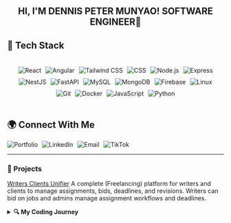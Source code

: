 <div style="text-align:center;">
  <h2 style="text-align:center;">HI, I'M DENNIS PETER MUNYAO! SOFTWARE ENGINEER👋 </h2>
</div>

## 🔧 Tech Stack

<div style="max-width: 1200px; margin: 0 auto; padding: 20px; display: flex; flex-direction: column; gap: 20px; align-items: center;">
  
  <div style="display: flex; flex-wrap: wrap; gap: 10px; justify-content: center;">
    <img src="https://img.shields.io/badge/React-20232A?style=for-the-badge&logo=react&logoColor=61DAFB" alt="React">
    <img src="https://img.shields.io/badge/Angular-DD0031?style=for-the-badge&logo=angular&logoColor=white" alt="Angular">
    <img src="https://img.shields.io/badge/Tailwind%20CSS-06B6D4?style=for-the-badge&logo=tailwind-css&logoColor=white" alt="Tailwind CSS">
    <img src="https://img.shields.io/badge/CSS-1572B6?style=for-the-badge&logo=css3&logoColor=white" alt="CSS">
    <img src="https://img.shields.io/badge/Node.js-339933?style=for-the-badge&logo=nodedotjs&logoColor=white" alt="Node.js">
    <img src="https://img.shields.io/badge/Express-000000?style=for-the-badge&logo=express&logoColor=white" alt="Express">
    <img src="https://img.shields.io/badge/NestJS-E0234E?style=for-the-badge&logo=nestjs&logoColor=white" alt="NestJS">
    <img src="https://img.shields.io/badge/FastAPI-009688?style=for-the-badge&logo=fastapi&logoColor=white" alt="FastAPI">
    <img src="https://img.shields.io/badge/MySQL-4479A1?style=for-the-badge&logo=mysql&logoColor=white" alt="MySQL">
    <img src="https://img.shields.io/badge/MongoDB-4EA94B?style=for-the-badge&logo=mongodb&logoColor=white" alt="MongoDB">
    <img src="https://img.shields.io/badge/Firebase-FFCA28?style=for-the-badge&logo=firebase&logoColor=white" alt="Firebase">
    <img src="https://img.shields.io/badge/Linux-FCC624?style=for-the-badge&logo=linux&logoColor=black" alt="Linux">
    <img src="https://img.shields.io/badge/Git-F05032?style=for-the-badge&logo=git&logoColor=white" alt="Git">
    <img src="https://img.shields.io/badge/Docker-2496ED?style=for-the-badge&logo=docker&logoColor=white" alt="Docker">
    <img src="https://img.shields.io/badge/JavaScript-F7DF1E?style=for-the-badge&logo=javascript&logoColor=black" alt="JavaScript">
    <img src="https://img.shields.io/badge/Python-3776AB?style=for-the-badge&logo=python&logoColor=white" alt="Python">
  </div>

</div>

## 🌍 Connect With Me

<div style="display: flex; gap: 10px;">
    <a href="https://codewithmunyao.vercel.app" target="_blank" style="all: unset; cursor: pointer;">
        <img src="https://img.shields.io/badge/Portfolio-000000?style=for-the-badge&logo=vercel&logoColor=white" alt="Portfolio">
    </a>
    <a href="https://www.linkedin.com/in/dennis-peter-76275a2a0/" target="_blank" style="all: unset; cursor: pointer;">
        <img src="https://img.shields.io/badge/LinkedIn-0077B5?style=for-the-badge&logo=linkedin&logoColor=white" alt="LinkedIn">
    </a>
    <a href="mailto:peterdennis573@gmail.com" style="all: unset; cursor: pointer;">
        <img src="https://img.shields.io/badge/Gmail-D14836?style=for-the-badge&logo=gmail&logoColor=white" alt="Email">
    </a>
    <a href="https://www.tiktok.com/@ritahchanger" target="_blank" style="all: unset; cursor: pointer;">
        <img src="https://img.shields.io/badge/TikTok-000000?style=for-the-badge&logo=tiktok&logoColor=white" alt="TikTok">
    </a>
</div>

---

### 💼 Projects ###

[Writers Clients Unifier](https://bmwriters.com/)
A complete (Freelancing) platform for writers and clients to manage assignments, bids, deadlines, and revisions. Writers can bid on jobs and admins manage assignment workflows and deadlines. 


<details>
  <summary><strong>🔍 My Coding Journey</strong></summary>
  <p>I've always had a passion for solving problems with technology. My journey began in high school when I first discovered programming. Since then, I've expanded my knowledge and expertise across a wide range of technologies and frameworks.

Starting with C++, I explored the basics of programming and began to understand the logic behind software development. My curiosity led me to web development, where I quickly fell in love with building interactive websites. Through my learning journey, I found myself increasingly drawn to Backend Development, learning how to build robust server-side applications with Node.js and Express.

As I continued my career, I developed a deep interest in JavaScript, mastering the language and using it for both front-end and back-end development. With frameworks like React, I embraced Full-Stack Development, designing efficient and scalable web applications that bridged the gap between users and the data they need.

I'm constantly expanding my skill set, exploring new technologies like FastAPI, NestJS, and Docker. Every step of the way, I've pushed myself to grow and learn, with a goal of delivering solutions that make an impact. My coding journey is just getting started, and I'm excited for what the future holds!
</p>
  
  <div style="display: flex; gap: 15px;">
    <img src="https://img.shields.io/badge/Started%20with%20C++-00599C?style=for-the-badge&logo=cplusplus&logoColor=white" alt="Started with C++">
    <img src="https://img.shields.io/badge/Web%20Development-4CAF50?style=for-the-badge&logo=html5&logoColor=white" alt="Web Development">
    <img src="https://img.shields.io/badge/Backend%20Developer-DB4437?style=for-the-badge&logo=node.js&logoColor=white" alt="Backend Developer">
    <img src="https://img.shields.io/badge/JavaScript%20Master-FFCC00?style=for-the-badge&logo=javascript&logoColor=black" alt="JavaScript Master">
    <img src="https://img.shields.io/badge/Full%20Stack-FF6F00?style=for-the-badge&logo=react&logoColor=white" alt="Full Stack Developer">
  </div>
  
  <p>Over the years, I have worked with various technologies, from learning the fundamentals of C++ to building full-stack web applications. Currently, I focus on full-stack development with modern frameworks such as React, Node.js, and Express.</p>
</details>
